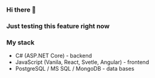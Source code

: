 ### Hi there 👋
### Just testing this feature right now
### My stack
- C# (ASP.NET Core) - backend
- JavaScript (Vanila, React, Svetle, Angular) - frontend
- PostgreSQL / MS SQL / MongoDB - data bases
<!--
**daniilda/daniilda** is a ✨ _special_ ✨ repository because its `README.md` (this file) appears on your GitHub profile.

Here are some ideas to get you started:

- 🔭 I’m currently working on ...
- 🌱 I’m currently learning ...
- 👯 I’m looking to collaborate on ...
- 🤔 I’m looking for help with ...
- 💬 Ask me about ...
- 📫 How to reach me: ...
- 😄 Pronouns: ...
- ⚡ Fun fact: ...
-->
